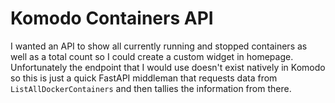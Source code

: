 # Komodo Containers API

I wanted an API to show all currently running and stopped containers as well as a total count so I could create a custom widget in homepage.
Unfortunately the endpoint that I would use doesn't exist natively in Komodo so this is just a quick FastAPI middleman that requests data from
`ListAllDockerContainers` and then tallies the information from there.
